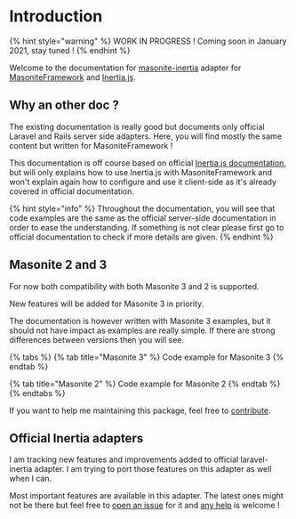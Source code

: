 # Introduction

{% hint style="warning" %}
WORK IN PROGRESS ! Coming soon in January 2021, stay tuned !
{% endhint %}

Welcome to the documentation for [masonite-inertia](https://github.com/girardinsamuel/masonite-inertia) adapter for [MasoniteFramework](https://docs.masoniteproject.com/) and [Inertia.js](https://inertiajs.com/). 

## Why an other doc ?

The existing documentation is really good but documents only official Laravel and Rails server side adapters. Here, you will find mostly the same content but written for MasoniteFramework ! 

This documentation is off course based on official [Inertia.js documentation](https://inertiajs.com/), but will only explains how to use Inertia.js with MasoniteFramework and won't explain again how to configure and use it client-side as it's already covered in official documentation.

{% hint style="info" %}
Throughout the documentation, you will see that code examples are the same as the official server-side documentation in order to ease the understanding. If something is not clear please first go to official documentation to check if more details are given.
{% endhint %}

## Masonite 2 and 3

For now both compatibility with both Masonite 3 and 2 is supported. 

New features will be added for Masonite 3 in priority.

The documentation is however written with Masonite 3 examples, but it should not have impact as examples are really simple. If there are strong differences between versions then you will see.

{% tabs %}
{% tab title="Masonite 3" %}
Code example for Masonite 3
{% endtab %}

{% tab title="Masonite 2" %}
Code example for Masonite 2
{% endtab %}
{% endtabs %}

If you want to help me maintaining this package, feel free to [contribute](development/contribute.md).

## Official Inertia adapters

I am tracking new features and improvements added to official laravel-inertia adapter. I am trying to port those features on this adapter as well when I can.

Most important features are available in this adapter. The latest ones might not be there but feel free to [open an issue](https://github.com/girardinsamuel/masonite-inertia/issues/new) for it and [any help](development/contribute.md) is welcome !

